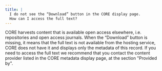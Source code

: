 ```yaml
---
title: |
  I do not see the “Download” button in the CORE display page.
  How can I access the full text?
---
```

CORE harvests content that is available open access elsewhere,
i.e. repositories and open access journals. When the “Download”
button is missing, it means that the full text is not available
from the hosting service, CORE does not have it and displays only the metadata of
this record. If you need to access the full text we recommend
that you contact the content provider listed in the CORE
metadata display page, at the section "Provided by".
